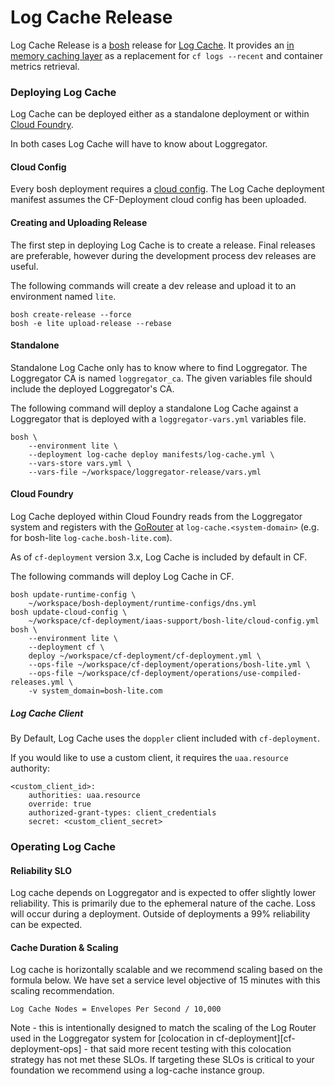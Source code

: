 Log Cache Release
=================

Log Cache Release is a [bosh](https://github.com/cloudfoundry/bosh) release
for [Log Cache](https://code.cloudfoundry.org/log-cache). It provides
an [in memory caching layer](https://docs.google.com/document/d/1yhfl0EB_MkHkh4JdRZXGeQMx_BDMCuB-SpPuSrD3VOU/edit#) as a replacement for `cf logs --recent` and container metrics retrieval.

### Deploying Log Cache

Log Cache can be deployed either as a standalone deployment or within
[Cloud Foundry](https://github.com/cloudfoundry/cf-deployment).

In both cases Log Cache will have to know about Loggregator.

#### Cloud Config

Every bosh deployment requires a [cloud
config](https://bosh.io/docs/cloud-config.html). The Log Cache deployment
manifest assumes the CF-Deployment cloud config has been uploaded.

#### Creating and Uploading Release

The first step in deploying Log Cache is to create a release. Final releases
are preferable, however during the development process dev releases are
useful.

The following commands will create a dev release and upload it to an
environment named `lite`.

```
bosh create-release --force
bosh -e lite upload-release --rebase
```

#### Standalone

Standalone Log Cache only has to know where to find Loggregator. The
Loggregator CA is named `loggregator_ca`. The given variables file should
include the deployed Loggregator's CA.

The following command will deploy a standalone Log Cache against a Loggregator
that is deployed with a `loggregator-vars.yml` variables file.

```
bosh \
    --environment lite \
    --deployment log-cache deploy manifests/log-cache.yml \
    --vars-store vars.yml \
    --vars-file ~/workspace/loggregator-release/vars.yml
```

#### Cloud Foundry

Log Cache deployed within Cloud Foundry reads from the Loggregator system and
registers with the [GoRouter](https://github.com/cloudfoundry/gorouter) at
`log-cache.<system-domain>` (e.g. for bosh-lite `log-cache.bosh-lite.com`).

As of `cf-deployment` version 3.x, Log Cache is included by default in CF.

The following commands will deploy Log Cache in CF.

```
bosh update-runtime-config \
    ~/workspace/bosh-deployment/runtime-configs/dns.yml
bosh update-cloud-config \
    ~/workspace/cf-deployment/iaas-support/bosh-lite/cloud-config.yml
bosh \
    --environment lite \
    --deployment cf \
    deploy ~/workspace/cf-deployment/cf-deployment.yml \
    --ops-file ~/workspace/cf-deployment/operations/bosh-lite.yml \
    --ops-file ~/workspace/cf-deployment/operations/use-compiled-releases.yml \
    -v system_domain=bosh-lite.com
```

##### Log Cache Client
By Default, Log Cache uses the `doppler` client included with `cf-deployment`.

If you would like to use a custom client, it requires the `uaa.resource` authority:
```
<custom_client_id>:
    authorities: uaa.resource
    override: true
    authorized-grant-types: client_credentials
    secret: <custom_client_secret>
```

### Operating Log Cache

#### Reliability SLO
Log cache depends on Loggregator and is expected to offer slightly lower reliability.
This is primarily due to the ephemeral nature of the cache. Loss will occur during a
deployment. Outside of deployments a 99% reliability can be expected.

#### Cache Duration & Scaling
Log cache is horizontally scalable and we recommend scaling based on the formula below.
We have set a service level objective of 15 minutes with this scaling recommendation.
```
Log Cache Nodes = Envelopes Per Second / 10,000
```

Note - this is intentionally designed to match the scaling of the Log Router used in the
Loggregator system for [colocation in cf-deployment][cf-deployment-ops] - that said more
recent testing with this colocation strategy has not met these SLOs. If targeting these
SLOs is critical to your foundation we recommend using a log-cache instance group.

